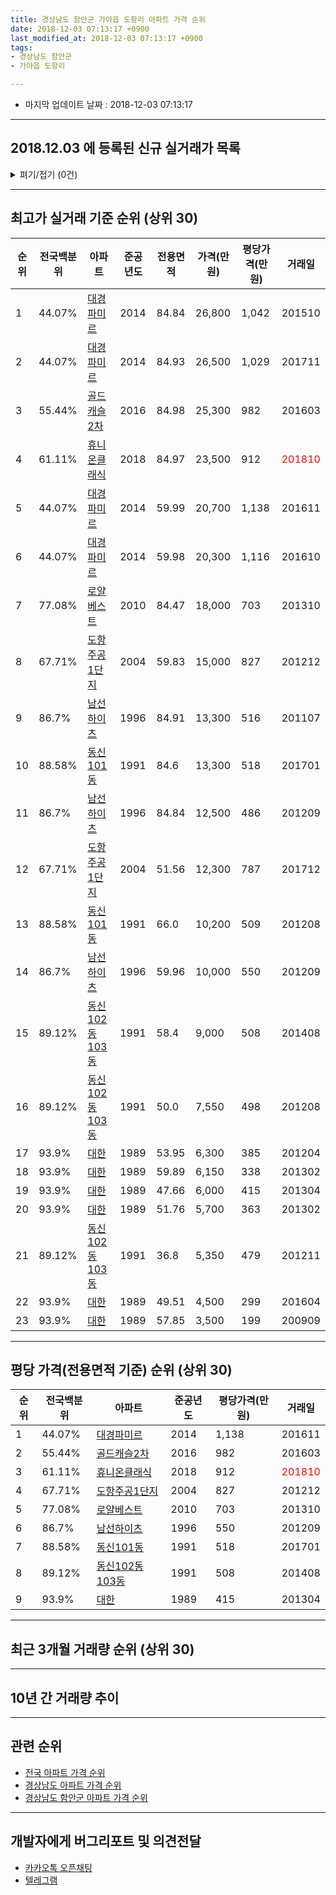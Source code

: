 ```yaml
---
title: 경상남도 함안군 가야읍 도항리 아파트 가격 순위
date: 2018-12-03 07:13:17 +0900
last_modified_at: 2018-12-03 07:13:17 +0900
tags:
- 경상남도 함안군
- 가야읍 도항리

---
```


* 마지막 업데이트 날짜 : 2018-12-03 07:13:17

---

## 2018.12.03 에 등록된 신규 실거래가 목록

<details>
<summary>펴기/접기 (0건)</summary>
<div markdown="1">

|아파트|전국백분위|준공년도|전용면적|가격(만원)|평당가격(만원)|거래일|
|---|---|---|---|---|---|---|
|없음|||||||


</div>
</details>

---

## 최고가 실거래 기준 순위 (상위 30)


|순위|전국백분위|아파트|준공년도|전용면적|가격(만원)|평당가격(만원)|거래일|
|---|---|---|---|---|---|---|---|
|1|44.07%|[대경파미르](https://search.naver.com/search.naver?query=%EA%B2%BD%EC%83%81%EB%82%A8%EB%8F%84+%ED%95%A8%EC%95%88%EA%B5%B0+%EA%B0%80%EC%95%BC%EC%9D%8D+%EB%8F%84%ED%95%AD%EB%A6%AC+%EB%8C%80%EA%B2%BD%ED%8C%8C%EB%AF%B8%EB%A5%B4)|2014|84.84|26,800|1,042|201510|
|2|44.07%|[대경파미르](https://search.naver.com/search.naver?query=%EA%B2%BD%EC%83%81%EB%82%A8%EB%8F%84+%ED%95%A8%EC%95%88%EA%B5%B0+%EA%B0%80%EC%95%BC%EC%9D%8D+%EB%8F%84%ED%95%AD%EB%A6%AC+%EB%8C%80%EA%B2%BD%ED%8C%8C%EB%AF%B8%EB%A5%B4)|2014|84.93|26,500|1,029|201711|
|3|55.44%|[골드캐슬2차](https://search.naver.com/search.naver?query=%EA%B2%BD%EC%83%81%EB%82%A8%EB%8F%84+%ED%95%A8%EC%95%88%EA%B5%B0+%EA%B0%80%EC%95%BC%EC%9D%8D+%EB%8F%84%ED%95%AD%EB%A6%AC+%EA%B3%A8%EB%93%9C%EC%BA%90%EC%8A%AC2%EC%B0%A8)|2016|84.98|25,300|982|201603|
|4|61.11%|[휴니온클래식](https://search.naver.com/search.naver?query=%EA%B2%BD%EC%83%81%EB%82%A8%EB%8F%84+%ED%95%A8%EC%95%88%EA%B5%B0+%EA%B0%80%EC%95%BC%EC%9D%8D+%EB%8F%84%ED%95%AD%EB%A6%AC+%ED%9C%B4%EB%8B%88%EC%98%A8%ED%81%B4%EB%9E%98%EC%8B%9D)|2018|84.97|23,500|912|<span style="color:red">201810</span>|
|5|44.07%|[대경파미르](https://search.naver.com/search.naver?query=%EA%B2%BD%EC%83%81%EB%82%A8%EB%8F%84+%ED%95%A8%EC%95%88%EA%B5%B0+%EA%B0%80%EC%95%BC%EC%9D%8D+%EB%8F%84%ED%95%AD%EB%A6%AC+%EB%8C%80%EA%B2%BD%ED%8C%8C%EB%AF%B8%EB%A5%B4)|2014|59.99|20,700|1,138|201611|
|6|44.07%|[대경파미르](https://search.naver.com/search.naver?query=%EA%B2%BD%EC%83%81%EB%82%A8%EB%8F%84+%ED%95%A8%EC%95%88%EA%B5%B0+%EA%B0%80%EC%95%BC%EC%9D%8D+%EB%8F%84%ED%95%AD%EB%A6%AC+%EB%8C%80%EA%B2%BD%ED%8C%8C%EB%AF%B8%EB%A5%B4)|2014|59.98|20,300|1,116|201610|
|7|77.08%|[로얄베스트](https://search.naver.com/search.naver?query=%EA%B2%BD%EC%83%81%EB%82%A8%EB%8F%84+%ED%95%A8%EC%95%88%EA%B5%B0+%EA%B0%80%EC%95%BC%EC%9D%8D+%EB%8F%84%ED%95%AD%EB%A6%AC+%EB%A1%9C%EC%96%84%EB%B2%A0%EC%8A%A4%ED%8A%B8)|2010|84.47|18,000|703|201310|
|8|67.71%|[도항주공1단지](https://search.naver.com/search.naver?query=%EA%B2%BD%EC%83%81%EB%82%A8%EB%8F%84+%ED%95%A8%EC%95%88%EA%B5%B0+%EA%B0%80%EC%95%BC%EC%9D%8D+%EB%8F%84%ED%95%AD%EB%A6%AC+%EB%8F%84%ED%95%AD%EC%A3%BC%EA%B3%B51%EB%8B%A8%EC%A7%80)|2004|59.83|15,000|827|201212|
|9|86.7%|[남선하이츠](https://search.naver.com/search.naver?query=%EA%B2%BD%EC%83%81%EB%82%A8%EB%8F%84+%ED%95%A8%EC%95%88%EA%B5%B0+%EA%B0%80%EC%95%BC%EC%9D%8D+%EB%8F%84%ED%95%AD%EB%A6%AC+%EB%82%A8%EC%84%A0%ED%95%98%EC%9D%B4%EC%B8%A0)|1996|84.91|13,300|516|201107|
|10|88.58%|[동신101동](https://search.naver.com/search.naver?query=%EA%B2%BD%EC%83%81%EB%82%A8%EB%8F%84+%ED%95%A8%EC%95%88%EA%B5%B0+%EA%B0%80%EC%95%BC%EC%9D%8D+%EB%8F%84%ED%95%AD%EB%A6%AC+%EB%8F%99%EC%8B%A0101%EB%8F%99)|1991|84.6|13,300|518|201701|
|11|86.7%|[남선하이츠](https://search.naver.com/search.naver?query=%EA%B2%BD%EC%83%81%EB%82%A8%EB%8F%84+%ED%95%A8%EC%95%88%EA%B5%B0+%EA%B0%80%EC%95%BC%EC%9D%8D+%EB%8F%84%ED%95%AD%EB%A6%AC+%EB%82%A8%EC%84%A0%ED%95%98%EC%9D%B4%EC%B8%A0)|1996|84.84|12,500|486|201209|
|12|67.71%|[도항주공1단지](https://search.naver.com/search.naver?query=%EA%B2%BD%EC%83%81%EB%82%A8%EB%8F%84+%ED%95%A8%EC%95%88%EA%B5%B0+%EA%B0%80%EC%95%BC%EC%9D%8D+%EB%8F%84%ED%95%AD%EB%A6%AC+%EB%8F%84%ED%95%AD%EC%A3%BC%EA%B3%B51%EB%8B%A8%EC%A7%80)|2004|51.56|12,300|787|201712|
|13|88.58%|[동신101동](https://search.naver.com/search.naver?query=%EA%B2%BD%EC%83%81%EB%82%A8%EB%8F%84+%ED%95%A8%EC%95%88%EA%B5%B0+%EA%B0%80%EC%95%BC%EC%9D%8D+%EB%8F%84%ED%95%AD%EB%A6%AC+%EB%8F%99%EC%8B%A0101%EB%8F%99)|1991|66.0|10,200|509|201208|
|14|86.7%|[남선하이츠](https://search.naver.com/search.naver?query=%EA%B2%BD%EC%83%81%EB%82%A8%EB%8F%84+%ED%95%A8%EC%95%88%EA%B5%B0+%EA%B0%80%EC%95%BC%EC%9D%8D+%EB%8F%84%ED%95%AD%EB%A6%AC+%EB%82%A8%EC%84%A0%ED%95%98%EC%9D%B4%EC%B8%A0)|1996|59.96|10,000|550|201209|
|15|89.12%|[동신102동103동](https://search.naver.com/search.naver?query=%EA%B2%BD%EC%83%81%EB%82%A8%EB%8F%84+%ED%95%A8%EC%95%88%EA%B5%B0+%EA%B0%80%EC%95%BC%EC%9D%8D+%EB%8F%84%ED%95%AD%EB%A6%AC+%EB%8F%99%EC%8B%A0102%EB%8F%99103%EB%8F%99)|1991|58.4|9,000|508|201408|
|16|89.12%|[동신102동103동](https://search.naver.com/search.naver?query=%EA%B2%BD%EC%83%81%EB%82%A8%EB%8F%84+%ED%95%A8%EC%95%88%EA%B5%B0+%EA%B0%80%EC%95%BC%EC%9D%8D+%EB%8F%84%ED%95%AD%EB%A6%AC+%EB%8F%99%EC%8B%A0102%EB%8F%99103%EB%8F%99)|1991|50.0|7,550|498|201208|
|17|93.9%|[대한](https://search.naver.com/search.naver?query=%EA%B2%BD%EC%83%81%EB%82%A8%EB%8F%84+%ED%95%A8%EC%95%88%EA%B5%B0+%EA%B0%80%EC%95%BC%EC%9D%8D+%EB%8F%84%ED%95%AD%EB%A6%AC+%EB%8C%80%ED%95%9C)|1989|53.95|6,300|385|201204|
|18|93.9%|[대한](https://search.naver.com/search.naver?query=%EA%B2%BD%EC%83%81%EB%82%A8%EB%8F%84+%ED%95%A8%EC%95%88%EA%B5%B0+%EA%B0%80%EC%95%BC%EC%9D%8D+%EB%8F%84%ED%95%AD%EB%A6%AC+%EB%8C%80%ED%95%9C)|1989|59.89|6,150|338|201302|
|19|93.9%|[대한](https://search.naver.com/search.naver?query=%EA%B2%BD%EC%83%81%EB%82%A8%EB%8F%84+%ED%95%A8%EC%95%88%EA%B5%B0+%EA%B0%80%EC%95%BC%EC%9D%8D+%EB%8F%84%ED%95%AD%EB%A6%AC+%EB%8C%80%ED%95%9C)|1989|47.66|6,000|415|201304|
|20|93.9%|[대한](https://search.naver.com/search.naver?query=%EA%B2%BD%EC%83%81%EB%82%A8%EB%8F%84+%ED%95%A8%EC%95%88%EA%B5%B0+%EA%B0%80%EC%95%BC%EC%9D%8D+%EB%8F%84%ED%95%AD%EB%A6%AC+%EB%8C%80%ED%95%9C)|1989|51.76|5,700|363|201302|
|21|89.12%|[동신102동103동](https://search.naver.com/search.naver?query=%EA%B2%BD%EC%83%81%EB%82%A8%EB%8F%84+%ED%95%A8%EC%95%88%EA%B5%B0+%EA%B0%80%EC%95%BC%EC%9D%8D+%EB%8F%84%ED%95%AD%EB%A6%AC+%EB%8F%99%EC%8B%A0102%EB%8F%99103%EB%8F%99)|1991|36.8|5,350|479|201211|
|22|93.9%|[대한](https://search.naver.com/search.naver?query=%EA%B2%BD%EC%83%81%EB%82%A8%EB%8F%84+%ED%95%A8%EC%95%88%EA%B5%B0+%EA%B0%80%EC%95%BC%EC%9D%8D+%EB%8F%84%ED%95%AD%EB%A6%AC+%EB%8C%80%ED%95%9C)|1989|49.51|4,500|299|201604|
|23|93.9%|[대한](https://search.naver.com/search.naver?query=%EA%B2%BD%EC%83%81%EB%82%A8%EB%8F%84+%ED%95%A8%EC%95%88%EA%B5%B0+%EA%B0%80%EC%95%BC%EC%9D%8D+%EB%8F%84%ED%95%AD%EB%A6%AC+%EB%8C%80%ED%95%9C)|1989|57.85|3,500|199|200909|


---

## 평당 가격(전용면적 기준) 순위 (상위 30)


|순위|전국백분위|아파트|준공년도|평당가격(만원)|거래일|
|---|---|---|---|---|---|
|1|44.07%|[대경파미르](https://search.naver.com/search.naver?query=%EA%B2%BD%EC%83%81%EB%82%A8%EB%8F%84+%ED%95%A8%EC%95%88%EA%B5%B0+%EA%B0%80%EC%95%BC%EC%9D%8D+%EB%8F%84%ED%95%AD%EB%A6%AC+%EB%8C%80%EA%B2%BD%ED%8C%8C%EB%AF%B8%EB%A5%B4)|2014|1,138|201611|
|2|55.44%|[골드캐슬2차](https://search.naver.com/search.naver?query=%EA%B2%BD%EC%83%81%EB%82%A8%EB%8F%84+%ED%95%A8%EC%95%88%EA%B5%B0+%EA%B0%80%EC%95%BC%EC%9D%8D+%EB%8F%84%ED%95%AD%EB%A6%AC+%EA%B3%A8%EB%93%9C%EC%BA%90%EC%8A%AC2%EC%B0%A8)|2016|982|201603|
|3|61.11%|[휴니온클래식](https://search.naver.com/search.naver?query=%EA%B2%BD%EC%83%81%EB%82%A8%EB%8F%84+%ED%95%A8%EC%95%88%EA%B5%B0+%EA%B0%80%EC%95%BC%EC%9D%8D+%EB%8F%84%ED%95%AD%EB%A6%AC+%ED%9C%B4%EB%8B%88%EC%98%A8%ED%81%B4%EB%9E%98%EC%8B%9D)|2018|912|<span style="color:red">201810</span>|
|4|67.71%|[도항주공1단지](https://search.naver.com/search.naver?query=%EA%B2%BD%EC%83%81%EB%82%A8%EB%8F%84+%ED%95%A8%EC%95%88%EA%B5%B0+%EA%B0%80%EC%95%BC%EC%9D%8D+%EB%8F%84%ED%95%AD%EB%A6%AC+%EB%8F%84%ED%95%AD%EC%A3%BC%EA%B3%B51%EB%8B%A8%EC%A7%80)|2004|827|201212|
|5|77.08%|[로얄베스트](https://search.naver.com/search.naver?query=%EA%B2%BD%EC%83%81%EB%82%A8%EB%8F%84+%ED%95%A8%EC%95%88%EA%B5%B0+%EA%B0%80%EC%95%BC%EC%9D%8D+%EB%8F%84%ED%95%AD%EB%A6%AC+%EB%A1%9C%EC%96%84%EB%B2%A0%EC%8A%A4%ED%8A%B8)|2010|703|201310|
|6|86.7%|[남선하이츠](https://search.naver.com/search.naver?query=%EA%B2%BD%EC%83%81%EB%82%A8%EB%8F%84+%ED%95%A8%EC%95%88%EA%B5%B0+%EA%B0%80%EC%95%BC%EC%9D%8D+%EB%8F%84%ED%95%AD%EB%A6%AC+%EB%82%A8%EC%84%A0%ED%95%98%EC%9D%B4%EC%B8%A0)|1996|550|201209|
|7|88.58%|[동신101동](https://search.naver.com/search.naver?query=%EA%B2%BD%EC%83%81%EB%82%A8%EB%8F%84+%ED%95%A8%EC%95%88%EA%B5%B0+%EA%B0%80%EC%95%BC%EC%9D%8D+%EB%8F%84%ED%95%AD%EB%A6%AC+%EB%8F%99%EC%8B%A0101%EB%8F%99)|1991|518|201701|
|8|89.12%|[동신102동103동](https://search.naver.com/search.naver?query=%EA%B2%BD%EC%83%81%EB%82%A8%EB%8F%84+%ED%95%A8%EC%95%88%EA%B5%B0+%EA%B0%80%EC%95%BC%EC%9D%8D+%EB%8F%84%ED%95%AD%EB%A6%AC+%EB%8F%99%EC%8B%A0102%EB%8F%99103%EB%8F%99)|1991|508|201408|
|9|93.9%|[대한](https://search.naver.com/search.naver?query=%EA%B2%BD%EC%83%81%EB%82%A8%EB%8F%84+%ED%95%A8%EC%95%88%EA%B5%B0+%EA%B0%80%EC%95%BC%EC%9D%8D+%EB%8F%84%ED%95%AD%EB%A6%AC+%EB%8C%80%ED%95%9C)|1989|415|201304|


---

## 최근 3개월 거래량 순위 (상위 30)


<div style="width:100%;">
    <canvas id="deal_count_ranking" height="250"></canvas>
</div>


<script>
new Chart(document.getElementById("deal_count_ranking"), {
    type: 'horizontalBar',
    data: {
        labels: ['도항주공1단지', '동신102동103동', '동신101동', '대한', '대경파미르', '휴니온클래식'],
        datasets: [{
            label: '실거래 수',
            data: [2, 1, 1, 1, 1, 1],
            borderColor: "rgba(255, 0, 128, 1)",
            backgroundColor: "rgba(255, 0, 128, 0.5)",
            fill: false,
        }]
    },
    options: {
        responsive: true,
        title: {
            display: true,
            text: '최근 3개월 거래량 순위'
        },
        tooltips: {
            mode: 'index',
            intersect: false,
            callbacks: {
                title: function(tooltipItems, data) {
                    return "실거래 수:";
                },
                label: function(tooltipItem, data) {
                    return data.labels[tooltipItem.index] + ": " + tooltipItem.xLabel;
                }
            }
        },
        hover: {
            mode: 'nearest',
            intersect: true
        },
        scales: {
            xAxes: [{
                display: true,
                scaleLabel: {
                    display: true,
                    labelString: '실거래 수'
                },
                ticks: {
                    suggestedMin: 0,
                }
            }],
            yAxes: [{
                display: true,
                ticks: {
                    autoSkip: false,
                    callback: function(value, index, values) {
                        if (value.length > 15)
                            return value.substr(0, 13) + "...";
                        else
                            return value;
                    }
                },
                scaleLabel: {
                    display: false,
                }
            }]
        }
    }
});

</script>


---

## 10년 간 거래량 추이


<div style="width:100%;">
    <canvas id="deal_progress" height="250"></canvas>
</div>

<script>
new Chart(document.getElementById("deal_progress"), {
    type: 'line',
    data: {
        labels: ['200812','200901','200902','200903','200904','200905','200906','200907','200908','200909','200910','200911','200912','201001','201002','201003','201004','201005','201006','201007','201008','201009','201010','201011','201012','201101','201102','201103','201104','201105','201106','201107','201108','201109','201110','201111','201112','201201','201202','201203','201204','201205','201206','201207','201208','201209','201210','201211','201212','201301','201302','201303','201304','201305','201306','201307','201308','201309','201310','201311','201312','201401','201402','201403','201404','201405','201406','201407','201408','201409','201410','201411','201412','201501','201502','201503','201504','201505','201506','201507','201508','201509','201510','201511','201512','201601','201602','201603','201604','201605','201606','201607','201608','201609','201610','201611','201612','201701','201702','201703','201704','201705','201706','201707','201708','201709','201710','201711','201712','201801','201802','201803','201804','201805','201806','201807','201808','201809','201810','201811','201812'],
        datasets: [{
            label: '실거래 수',
            pointRadius: 1,
            data: [2, 2, 3, 8, 3, 1, 2, 6, 2, 5, 8, 24, 21, 10, 14, 10, 5, 17, 3, 6, 5, 2, 5, 4, 7, 8, 9, 11, 5, 6, 8, 8, 8, 9, 4, 6, 6, 2, 5, 5, 1, 2, 1, 3, 4, 7, 6, 4, 9, 5, 10, 4, 8, 9, 4, 2, 2, 7, 8, 5, 5, 3, 6, 4, 3, 7, 3, 3, 7, 5, 10, 7, 7, 5, 9, 14, 11, 13, 5, 5, 9, 7, 17, 12, 8, 7, 6, 9, 9, 7, 12, 6, 2, 5, 4, 6, 5, 7, 12, 10, 5, 3, 9, 3, 7, 5, 3, 6, 3, 4, 4, 1, 3, 4, 2, 0, 3, 5, 6, 1, 0],
            borderColor: "rgba(255, 201, 14, 1)",
            backgroundColor: "rgba(255, 201, 14, 0.5)",
            fill: true,
        }]
    },
    options: {
        responsive: true,
        title: {
            display: true,
            text: '10년간 거래량 추이'
        },
        tooltips: {
            mode: 'index',
            intersect: false,
        },
        hover: {
            mode: 'nearest',
            intersect: true
        },
        scales: {
            xAxes: [{
                display: true,
                scaleLabel: {
                    display: true,
                    labelString: '년/월'
                }
            }],
            yAxes: [{
                display: true,
                ticks: {
                    suggestedMin: 0,
                },
                scaleLabel: {
                    display: true,
                    labelString: '실거래 수'
                }
            }]
        }
    }
});

</script>


---

## 관련 순위

- [전국 아파트 가격 순위](https://inasie.github.io/apt-ranking/전국)
- [경상남도 아파트 가격 순위](https://inasie.github.io/apt-ranking/경상남도)
- [경상남도 함안군 아파트 가격 순위](https://inasie.github.io/apt-ranking/경상남도-함안군)


---

## 개발자에게 버그리포트 및 의견전달

- [카카오톡 오픈채팅](https://open.kakao.com/o/gLJUAP4)
- [텔레그램](https://t.me/inasie)

